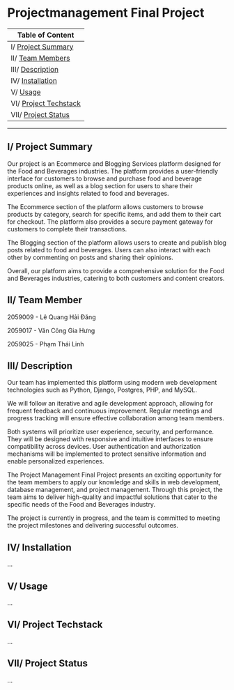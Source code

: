 # Projectmanagement Final Project

| Table of Content |
| --- |
| I/ [Project Summary](#project-summary) |
| II/ [Team Members](#team-members) |
| III/ [Description](#description) |
| IV/ [Installation](#installation) |
| V/ [Usage](#usage) |
| VI/ [Project Techstack](#project-techstack) |
| VII/ [Project Status](#project-status) |
_____

## I/ <a id='project-summary'></a>Project Summary

Our project is an Ecommerce and Blogging Services platform designed for the Food and Beverages industries. The platform provides a user-friendly interface for customers to browse and purchase food and beverage products online, as well as a blog section for users to share their experiences and insights related to food and beverages.

The Ecommerce section of the platform allows customers to browse products by category, search for specific items, and add them to their cart for checkout. The platform also provides a secure payment gateway for customers to complete their transactions.

The Blogging section of the platform allows users to create and publish blog posts related to food and beverages. Users can also interact with each other by commenting on posts and sharing their opinions.

Overall, our platform aims to provide a comprehensive solution for the Food and Beverages industries, catering to both customers and content creators.


## II/ <a id='team-members'></a>Team Member
 
2059009 - Lê Quang Hải Đăng

2059017 - Văn Công Gia Hưng

2059025 - Phạm Thái Linh
 

## III/ <a id='description'></a>Description

Our team has implemented this platform using modern web development technologies such as Python, Django, Postgres, PHP, and MySQL.

We will follow an iterative and agile development approach, allowing for frequent feedback and continuous improvement. Regular meetings and progress tracking will ensure effective collaboration among team members. 

Both systems will prioritize user experience, security, and performance. They will be designed with responsive and intuitive interfaces to ensure compatibility across devices. User authentication and authorization mechanisms will be implemented to protect sensitive information and enable personalized experiences.

The Project Management Final Project presents an exciting opportunity for the team members to apply our knowledge and skills in web development, database management, and project management. Through this project, the team aims to deliver high-quality and impactful solutions that cater to the specific needs of the Food and Beverages industry.

The project is currently in progress, and the team is committed to meeting the project milestones and delivering successful outcomes.


## IV/ <a id='installation'></a>Installation
...

## V/ <a id='usage'></a>Usage

...

## <a id='project-techstack'></a>VI/ Project Techstack

...

## <a id='project-status'></a>VII/ Project Status

...
